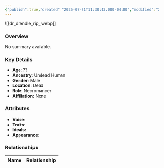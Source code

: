 ```yaml
---
{"publish":true,"created":"2025-07-21T11:30:43.000-04:00","modified":"2025-07-25T11:47:41.000-04:00","published":"2025-07-25T11:47:41.000-04:00","cssclasses":"","Age":"??","Ancestry":"Undead Human","Gender":"Male","Location":["Dead"],"Role":["Necromancer"],"Affiliation":["None"],"Appearances":["[[-The High Rollers Campaign-]]"]}
---
```



![[dr_drendle_rip_.webp]]

### Overview
No summary available.

### Key Details
- **Age**: ??
- **Ancestry**: Undead Human
- **Gender**: Male
- **Location**: Dead
- **Role**: Necromancer
- **Affiliation:** None

### Attributes
- **Voice**: 
- **Traits**: 
- **Ideals:** 
- **Appearance**:

### Relationships

| Name  | Relationship |
| ----- | ------------ |
